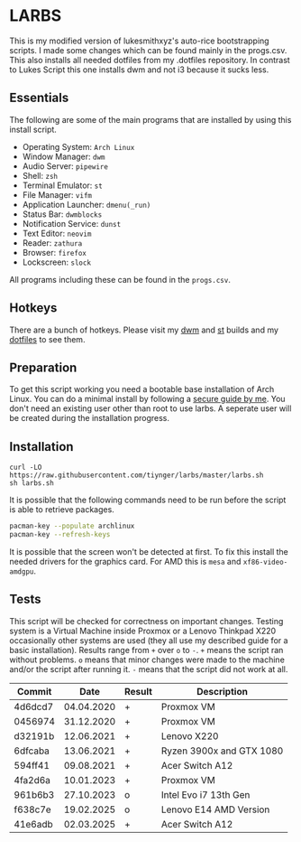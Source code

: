 # LARBS

This is my modified version of lukesmithxyz's auto-rice bootstrapping scripts.
I made some changes which can be found mainly in the progs.csv.
This also installs all needed dotfiles from my .dotfiles repository.
In contrast to Lukes Script this one installs dwm and not i3 because it sucks less.

## Essentials

The following are some of the main programs that are installed by using this install script.

- Operating System: `Arch Linux`
- Window Manager: `dwm`
- Audio Server: `pipewire`
- Shell: `zsh`
- Terminal Emulator: `st`
- File Manager: `vifm`
- Application Launcher: `dmenu(_run)`
- Status Bar: `dwmblocks`
- Notification Service: `dunst`
- Text Editor: `neovim`
- Reader: `zathura`
- Browser: `firefox`
- Lockscreen: `slock`

All programs including these can be found in the `progs.csv`.

## Hotkeys

There are a bunch of hotkeys. Please visit my
[dwm](https://github.com/tiyn/dwm) and [st](https://github.com/tiyn/st)
builds and my [dotfiles](https://github.com/tiyn/dotfiles) to see them.

## Preparation


To get this script working you need a bootable base installation of Arch Linux.
You can do a minimal install by following a
[secure guide by me](https://github.com/Tiyn/wiki/blob/master/wiki/linux/arch-linux/installation.md).
You don't need an existing user other than root to use larbs.
A seperate user will be created during the installation progress.

## Installation

```shell
curl -LO https://raw.githubusercontent.com/tiynger/larbs/master/larbs.sh
sh larbs.sh
```

It is possible that the following commands need to be run before the script is able to retrieve
packages.

```sh
pacman-key --populate archlinux
pacman-key --refresh-keys
```

It is possible that the screen won't be detected at first.
To fix this install the needed drivers for the graphics card.
For AMD this is `mesa` and `xf86-video-amdgpu`.

## Tests

This script will be checked for correctness on important changes.
Testing system is a Virtual Machine inside Proxmox or a Lenovo Thinkpad X220
occasionally other systems are used (they all use my described guide for a
basic installation).
Results range from `+` over `o` to `-`.
`+` means the script ran without problems.
`o` means that minor changes were made to the machine and/or the script after running it.
`-` means that the script did not work at all.

| Commit  | Date       | Result | Description              |
| ------- | ---------- | ------ | ------------------------ |
| 4d6dcd7 | 04.04.2020 | +      | Proxmox VM               |
| 0456974 | 31.12.2020 | +      | Proxmox VM               |
| d32191b | 12.06.2021 | +      | Lenovo X220              |
| 6dfcaba | 13.06.2021 | +      | Ryzen 3900x and GTX 1080 |
| 594ff41 | 09.08.2021 | +      | Acer Switch A12          |
| 4fa2d6a | 10.01.2023 | +      | Proxmox VM               |
| 961b6b3 | 27.10.2023 | o      | Intel Evo i7 13th Gen    |
| f638c7e | 19.02.2025 | o      | Lenovo E14 AMD Version   |
| 41e6adb | 02.03.2025 | +      | Acer Switch A12          |
